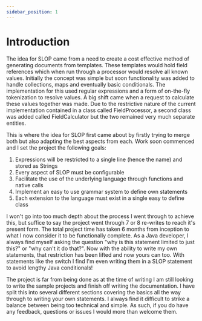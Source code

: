 ```yaml
---
sidebar_position: 1
---
```


# Introduction
The idea for SLOP came from a need to create a cost effective method of generating documents from templates. These 
templates would hold field references which when run through a processor would resolve all known values. Initially 
the concept was simple but soon functionality was added to handle collections, maps and eventually basic conditionals. 
The implementation for this used regular expressions and a form of on-the-fly tokenization to resolve values. A big 
shift came when a request to calculate these values together was made. Due to the restrictive nature of the current 
implementation contained in a class called FieldProcessor, a second class was added called FieldCalculator but the two 
remained very much separate entities.

This is where the idea for SLOP first came about by firstly trying to merge both but also adapting the best aspects 
from each. Work soon commenced and I set the project the following goals:
1. Expressions will be restricted to a single line (hence the name) and stored as Strings
2. Every aspect of SLOP must be configurable
3. Facilitate the use of the underlying language through functions and native calls
4. Implement an easy to use grammar system to define own statements
5. Each extension to the language must exist in a single easy to define class

I won't go into too much depth about the process I went through to achieve this, but suffice to say the project went
through 7 or 8 re-writes to reach it's present form. The total project time has taken 6 months from inception to what 
I now consider it to be functionally complete. As a Java developer, I always find myself asking the question "why is 
this statement limited to just this?" or "why can't it do that?". Now with the ability to write my own statements, 
that restriction has been lifted and now yours can too. With statements like the switch I find I'm even writing them
in a SLOP statement to avoid lengthy Java conditionals!

The project is far from being done as at the time of writing I am still looking to write the sample projects and
finish off writing the documentation. I have split this into several different sections covering the basics all the 
way through to writing your own statements. I always find it difficult to strike a balance between being too technical 
and simple. As such, if you do have any feedback, questions or issues I would more than welcome them.